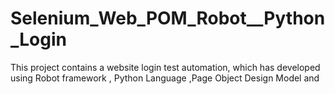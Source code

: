# Selenium_Web_POM_Robot__Python_Login
This project contains a website login test automation, which has developed using Robot framework , Python Language ,Page Object Design Model  and
